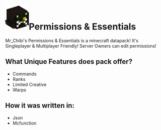 <h1><img src="https://github.com/mr-chibi/permissions/blob/main/pack.png?raw=true">Permissions & Essentials</h1>
<p>Mr_Chibi's Permissions & Essentials is a minecraft datapack! It's Singleplayer & Multiplayer Friendly! Server Owners can edit permissions!</p>

<h2>What Unique Features does pack offer?</h2>
<ul>
  <li>Commands</li>
  <li>Ranks</li>
  <li>Limited Creative</li>
  <li>Warps</li>
</ul>

<h2>How it was written in:</h2>
<ul>
  <li>Json</li>
  <li>Mcfunction</li>
</ul>
